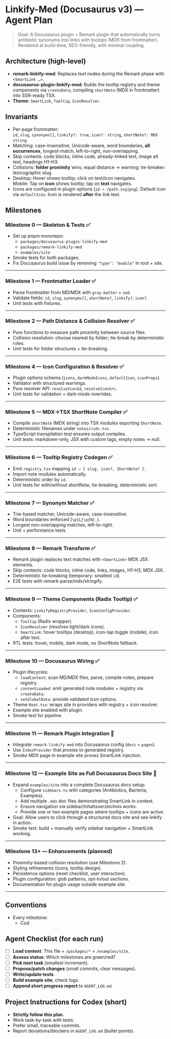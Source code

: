 # Linkify-Med (Docusaurus v3) — Agent Plan

> Goal: A Docusaurus plugin + Remark plugin that automatically turns antibiotic synonyms into links with tooltips (MDX from frontmatter). Rendered at build-time, SEO-friendly, with minimal coupling.

## Architecture (high-level)
- **remark-linkify-med**: Replaces text nodes during the Remark phase with `<SmartLink …>`.
- **docusaurus-plugin-linkify-med**: Builds the tooltip registry and theme components via `createData`, compiling `shortNote` (MDX in frontmatter) into SSR-ready TSX.
- **Theme**: `SmartLink`, `Tooltip`, `IconResolver`.

## Invariants
- Per-page frontmatter:  
  `id`, `slug`, `synonyms[]`, `linkify?: true`, `icon?: string`, `shortNote?: MDX string`.
- Matching: case-insensitive, Unicode-aware, word boundaries, **all occurrences**, longest-match, left-to-right, non-overlapping.
- Skip contexts: code blocks, inline code, already-linked text, image alt text, headings H1–H3.
- Collisions: **folder proximity** wins; equal distance → warning; tie-breaker: lexicographic slug.
- Desktop: Hover shows tooltip; click on text/icon navigates.  
  Mobile: Tap on **icon** shows tooltip; tap on **text** navigates.
- Icons are configured in plugin options (`id → /path.svg|png`). Default icon via `defaultIcon`. Icon is rendered **after** the link text.


## Milestones

### Milestone 0 — Skeleton & Tests ✅
- Set up pnpm monorepo:  
  - `packages/docusaurus-plugin-linkify-med`  
  - `packages/remark-linkify-med`  
  - `examples/site`
- Smoke tests for both packages.
- Fix Docusaurus build issue by removing `"type": "module"` in root + site.

---

### Milestone 1 — Frontmatter Loader ✅
- Parse frontmatter from MD/MDX with `gray-matter` + `zod`.
- Validate fields: `id`, `slug`, `synonyms[]`, `shortNote?`, `linkify?`, `icon?`.
- Unit tests with fixtures.

---

### Milestone 2 — Path Distance & Collision Resolver ✅
- Pure functions to measure path proximity between source files.
- Collision resolution: choose nearest by folder; tie-break by deterministic rules.
- Unit tests for folder structures + tie-breaking.

---

### Milestone 4 — Icon Configuration & Resolver ✅
- Plugin options schema (`icons`, `darkModeIcons`, `defaultIcon`, `iconProps`).
- Validator with structured warnings.
- Pure resolver API: `resolveIconId`, `resolveIconSrc`.
- Unit tests for validation + dark-mode overrides.

---

### Milestone 5 — MDX→TSX ShortNote Compiler ✅
- Compile `shortNote` (MDX string) into TSX modules exporting `ShortNote`.
- Deterministic filenames under `notes/<id>.tsx`.
- TypeScript transpilation test ensures output compiles.
- Unit tests: markdown-only, JSX with custom tags, empty notes → null.

---

### Milestone 6 — Tooltip Registry Codegen ✅
- Emit `registry.tsx` mapping `id → { slug, icon?, ShortNote? }`.
- Import note modules automatically.
- Deterministic order by `id`.
- Unit tests for with/without shortNote, tie-breaking, deterministic sort.

---

### Milestone 7 — Synonym Matcher ✅
- Trie-based matcher, Unicode-aware, case-insensitive.
- Word boundaries enforced (`\p{L}\p{N}_`).
- Longest non-overlapping matches, left-to-right.
- Unit + performance tests.

---

### Milestone 8 — Remark Transform ✅
- Remark plugin replaces text matches with `<SmartLink>` MDX JSX elements.
- Skip contexts: code blocks, inline code, links, images, H1–H3, MDX JSX.
- Deterministic tie-breaking (temporary: smallest `id`).
- E2E tests with remark-parse/mdx/stringify.

---

### Milestone 9 — Theme Components (Radix Tooltip) ✅
- Contexts: `LinkifyRegistryProvider`, `IconConfigProvider`.
- Components:
  - `Tooltip` (Radix wrapper).
  - `IconResolver` (resolves light/dark icons).
  - `SmartLink`: hover tooltips (desktop), icon-tap toggle (mobile), icon after text.
- RTL tests: hover, mobile, dark mode, no ShortNote fallback.

---

### Milestone 10 — Docusaurus Wiring ✅
- Plugin lifecycles:
  - `loadContent`: scan MD/MDX files, parse, compile notes, prepare registry.
  - `contentLoaded`: emit generated note modules + registry via `createData`.
  - `setGlobalData`: provide validated icon options.
- Theme `Root.tsx`: wraps site in providers with registry + icon resolver.
- Example site enabled with plugin.
- Smoke test for pipeline.

---

### Milestone 11 — Remark Plugin Integration 🚧
- Integrate `remark-linkify-med` into Docusaurus config (`docs` + `pages`).
- Use `IndexProvider` that proxies to generated registry.
- Smoke MDX page in example site proves SmartLink injection.

---

### Milestone 12 — Example Site as Full Docusaurus Docs Site 🚧
- Expand `examples/site` into a complete Docusaurus docs setup:
  - Configure `sidebars.ts` with categories (Antibiotics, Bacteria, Examples).
  - Add multiple `.mdx` doc files demonstrating SmartLink in context.
  - Ensure navigation via sidebar/Inhaltsverzeichnis works.
  - Provide one or two example pages where tooltips + icons are active.
- Goal: Allow users to click through a structured docs site and see linkify in action.
- Smoke test: build + manually verify sidebar navigation + SmartLink working.

---

### Milestone 13+ — Enhancements (planned)
- Proximity-based collision resolution (use Milestone 2).
- Styling refinements (icons, tooltip design).
- Persistence options (reset checklist, user interaction).
- Plugin configuration: glob patterns, opt-in/out sections.
- Documentation for plugin usage outside example site.

---

## Conventions
- Every milestone:
  - Cod


## Agent Checklist (for each run)
- [ ] **Load context**: This file + `/packages/*` + `/examples/site`.
- [ ] **Assess status**: Which milestones are green/red?
- [ ] **Pick next task** (smallest increment).
- [ ] **Propose/patch changes** (small commits, clear messages).
- [ ] **Write/update tests**.
- [ ] **Build example site**; check logs.
- [ ] **Append short progress report** to `AGENT_LOG.md`.

## Project Instructions for Codex (short)
- **Strictly follow this plan.**
- Work task-by-task with tests.
- Prefer small, traceable commits.
- Report deviations/blockers in `AGENT_LOG.md` (bullet points).
